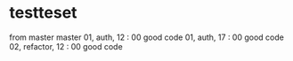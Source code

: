 # testteset
from master master
01, auth, 12 : 00 good code
01, auth, 17 : 00 good code
02, refactor, 12 : 00 good code

